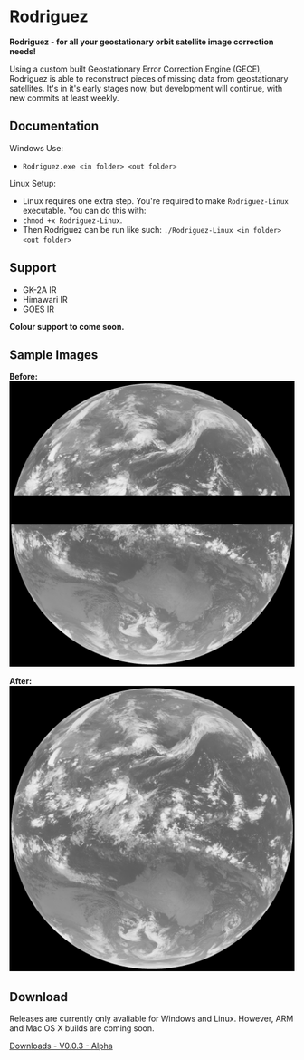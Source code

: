 # Rodriguez
**Rodriguez - for all your geostationary orbit satellite image correction needs!**

Using a custom built Geostationary Error Correction Engine (GECE), Rodriguez is able to reconstruct pieces of missing data
from geostationary satellites. It's in it's early stages now, but development will continue, with new commits at least weekly.

## Documentation
Windows Use: 
- `Rodriguez.exe <in folder> <out folder>`

Linux Setup:
- Linux requires one extra step. You're required to make `Rodriguez-Linux` executable. You can do this with:
- `chmod +x Rodriguez-Linux`.
- Then Rodriguez can be run like such: `./Rodriguez-Linux <in folder> <out folder>`

## Support
- GK-2A IR
- Himawari IR
- GOES IR

__Colour support to come soon.__

## Sample Images
__Before:__
<img src="https://github.com/MouseBatteries/Rodriguez/blob/master/sample_images/118.jpg">

__After:__
<img src="https://github.com/MouseBatteries/Rodriguez/blob/master/sample_images/18-correct.jpg">

## Download
Releases are currently only avaliable for Windows and Linux. However, ARM and Mac OS X builds are coming soon.
<p>
<a href="https://github.com/MouseBatteries/Rodriguez/releases/tag/Alpha">Downloads - V0.0.3 - Alpha</a>
